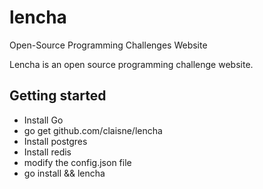 # lencha

Open-Source Programming Challenges Website

Lencha is an open source programming challenge website.

## Getting started

- Install Go
- go get github.com/claisne/lencha
- Install postgres
- Install redis
- modify the config.json file
- go install && lencha
